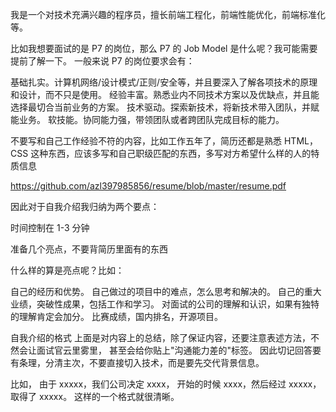 我是一个对技术充满兴趣的程序员，擅长前端工程化，前端性能优化，前端标准化等。

比如我想要面试的是 P7 的岗位，那么 P7 的 Job Model 是什么呢？我可能需要提前了解一下。 一般来说 P7 的岗位要求会有：

基础扎实。计算机网络/设计模式/正则/安全等，并且要深入了解各项技术的原理和设计，而不只是使用。
经验丰富。熟悉业内不同技术方案以及优缺点，并且能选择最切合当前业务的方案。
技术驱动。探索新技术，将新技术带入团队，并赋能业务。
软技能。协同能力强，带领团队或者跨团队完成目标的能力。

不要写和自己工作经验不符的内容，比如工作五年了，简历还都是熟悉 HTML，CSS 这种东西，应该多写和自己职级匹配的东西，多写对方希望什么样的人的特质信息

https://github.com/azl397985856/resume/blob/master/resume.pdf

因此对于自我介绍我归纳为两个要点：

时间控制在 1-3 分钟

准备几个亮点，不要背简历里面有的东西

什么样的算是亮点呢？比如：

自己的经历和优势。
自己做过的项目中的难点，怎么思考和解决的。
自己的重大业绩，突破性成果，包括工作和学习。
对面试的公司的理解和认识，如果有独特的理解肯定会加分。
比赛成绩，国内排名，开源项目。

自我介绍的格式
上面是对内容上的总结，除了保证内容，还要注意表述方法，不然会让面试官云里雾里， 甚至会给你贴上"沟通能力差的"标签。 因此切记回答要有条理，分清主次，不要直接切入技术，而是要先交代背景信息。

比如， 由于 xxxxx，我们公司决定 xxxx， 开始的时候 xxxx，然后经过 xxxxx，取得了 xxxxx。 这样的一个格式就很清晰。
